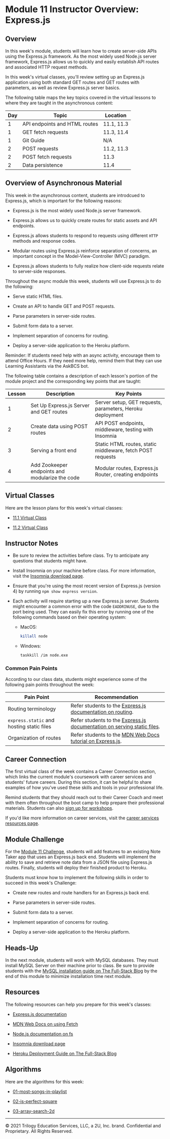 # Module 11 Instructor Overview: Express.js

## Overview

In this week's module, students will learn how to create server-side APIs using the Express.js framework. As the most widely used Node.js server framework, Express.js allows us to quickly and easily establish API routes and associated HTTP request methods.

In this week's virtual classes, you'll review setting up an Express.js application using both standard GET routes and GET routes with parameters, as well as review Express.js server basics.

The following table maps the key topics covered in the virtual lessons to where they are taught in the asynchronous content:

| Day | Topic                                | Location   |
| --- | --------------------                 | ---------- |
| 1   | API endpoints and HTML routes        | 11.1, 11.3 |
| 1   | GET fetch requests                   | 11.3, 11.4 |
| 1   | Git Guide                            | N/A        |
| 2   | POST requests                        | 11.2, 11.3 |
| 2   | POST fetch requests                  | 11.3       |
| 2   | Data persistence                     | 11.4       |

## Overview of Asynchronous Material

This week in the asynchronous content, students are introdcued to Express.js, which is important for the following reasons:

* Express.js is the most widely used Node.js server framework.

* Express.js allows us to quickly create routes for static assets and API endpoints.

* Express.js allows students to respond to requests using different `HTTP` methods and response codes.

* Modular routes using Express.js reinforce separation of concerns, an important concept in the Model-View-Controller (MVC) paradigm.

* Express.js allows students to fully realize how client-side requests relate to server-side responses.

Throughout the async module this week, students will use Express.js to do the following:

* Serve static HTML files.

* Create an API to handle GET and POST requests.

* Parse parameters in server-side routes.

* Submit form data to a server.

* Implement separation of concerns for routing.

* Deploy a server-side application to the Heroku platform.

Reminder: If students need help with an async activity, encourage them to attend Office Hours. If they need more help, remind them that they can use Learning Assistants via the AskBCS bot.

The following table contains a description of each lesson's portion of the module project and the corresponding key points that are taught:

| Lesson | Description                                     | Key Points                                                   |
| ------ | ----------------------------------------------- | ------------------------------------------------------------ |
| 1      | Set Up Express.js Server and GET routes         | Server setup, GET requests, parameters, Heroku deployment    |
| 2      | Create data using POST routes                   | API POST endpoints, middleware, testing with Insomnia        |
| 3      | Serving a front end                             | Static HTML routes, static middleware, fetch POST requests   |
| 4      | Add Zookeeper endpoints and modularize the code | Modular routes, Express.js Router, creating endpoints        |

## Virtual Classes

Here are the lesson plans for this week's virtual classes:

* [11.1 Virtual Class](./11.1-REQUIRED.md)

* [11.2 Virtual Class](./11.2-REQUIRED.md)

## Instructor Notes

* Be sure to review the activities before class. Try to anticipate any questions that students might have.

* Install Insomnia on your machine before class. For more information, visit the [Insomnia download page](https://insomnia.rest/download).

* Ensure that you're using the most recent version of Express.js (version 4) by running `npm show express version`.

* Each activity will require starting up a new Express.js server. Students might encounter a common error with the code `EADDRINUSE`, due to the port being used. They can easily fix this error by running one of the following commands based on their operating system:

  * MacOS:

    ```bash
    killall node
    ```

  * Windows:

    ```bash
    taskkill /im node.exe
    ```

### Common Pain Points

According to our class data, students might experience some of the following pain points throughout the week:

| Pain Point                                | Recommendation                                                                                                                 |
| --- | --- |
| Routing terminology                       | Refer students to the [Express.js documentation on routing](https://expressjs.com/en/guide/routing.html).                                   |
| `express.static` and hosting static files | Refer students to the [Express.js documentation on serving static files](https://expressjs.com/en/starter/static-files.html).                  |
| Organization of routes                    | Refer students to the [MDN Web Docs tutorial on Express.js](https://developer.mozilla.org/en-US/docs/Learn/Server-side/Express_Nodejs/routes). |

## Career Connection

The first virtual class of the week contains a Career Connection section, which links the current module's coursework with career services and students' future careers. During this section, it can be helpful to share examples of how you've used these skills and tools in your professional life.

Remind students that they should reach out to their Career Coach and meet with them often throughout the boot camp to help prepare their professional materials. Students can also [sign up for workshops](https://careernetwork.2u.com/?utm_medium=Academics&utm_source=boot_camp).

If you'd like more information on career services, visit the [career services resources page](https://careernetwork.2u.com/?utm_medium=Academics&utm_source=boot_camp).

## Module Challenge

For the [Module 11 Challenge](../../01-Class-Content/11-Express/02-Challenge/README.md), students will add features to an existing Note Taker app that uses an Express.js back end. Students will implement the ability to save and retrieve note data from a JSON file using Express.js routes. Finally, students will deploy their finished product to Heroku.

Students must know how to implement the following skills in order to succeed in this week's Challenge:

* Create new routes and route handlers for an Express.js back end.

* Parse parameters in server-side routes.

* Submit form data to a server.

* Implement separation of concerns for routing.

* Deploy a server-side application to the Heroku platform.

## Heads-Up

In the next module, students will work with MySQL databases. They must install MySQL Server on their machine prior to class. Be sure to provide students with the [MySQL installation guide on The Full-Stack Blog](https://coding-boot-camp.github.io/full-stack/mysql/mysql-installation-guide) by the end of this module to minimize installation time next module.

## Resources

The following resources can help you prepare for this week's classes:

* [Express.js documentation](https://expressjs.com/en/api.html)

* [MDN Web Docs on using Fetch](https://developer.mozilla.org/en-US/docs/Web/API/Fetch_API/Using_Fetch)

* [Node.js documentation on fs](https://nodejs.org/api/fs.html)

* [Insomnia download page](https://insomnia.rest/download)

* [Heroku Deployment Guide on The Full-Stack Blog](https://coding-boot-camp.github.io/full-stack/heroku/heroku-deployment-guide)

## Algorithms

Here are the algorithms for this week:

* [01-most-songs-in-playlist](../../01-Class-Content/11-Express/03-Algorithms/01-most-songs-in-playlist)

* [02-is-perfect-square](../../01-Class-Content/11-Express/03-Algorithms/02-is-perfect-square)

* [03-array-search-2d](../../01-Class-Content/11-Express/03-Algorithms/03-array-search-2d)

---
© 2021 Trilogy Education Services, LLC, a 2U, Inc. brand. Confidential and Proprietary. All Rights Reserved.
